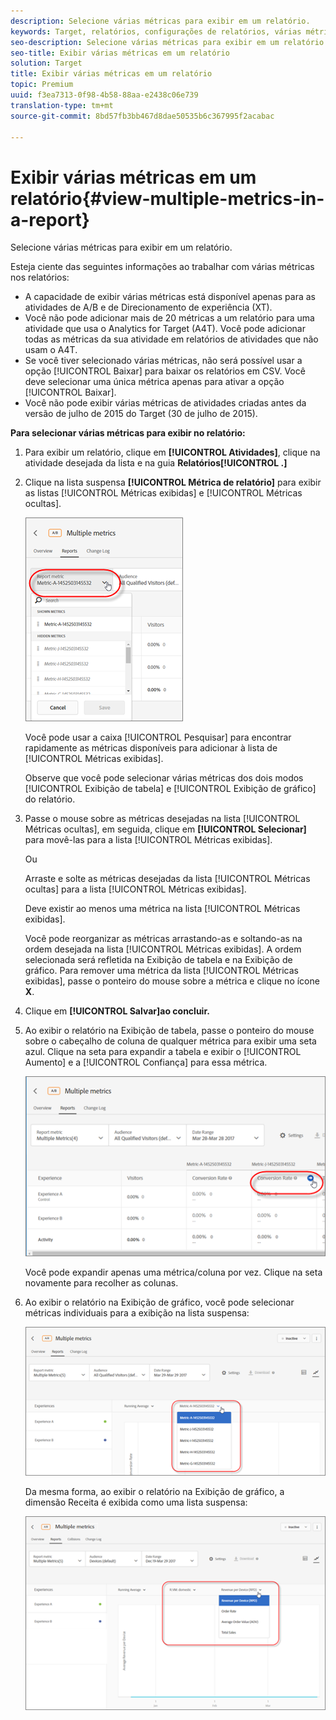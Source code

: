 ```yaml
---
description: Selecione várias métricas para exibir em um relatório.
keywords: Target, relatórios, configurações de relatórios, várias métricas, métricas
seo-description: Selecione várias métricas para exibir em um relatório.
seo-title: Exibir várias métricas em um relatório
solution: Target
title: Exibir várias métricas em um relatório
topic: Premium
uuid: f3ea7313-0f98-4b58-88aa-e2438c06e739
translation-type: tm+mt
source-git-commit: 8bd57fb3bb467d8dae50535b6c367995f2acabac

---
```



# Exibir várias métricas em um relatório{#view-multiple-metrics-in-a-report}

Selecione várias métricas para exibir em um relatório.

Esteja ciente das seguintes informações ao trabalhar com várias métricas nos relatórios:

* A capacidade de exibir várias métricas está disponível apenas para as atividades de A/B e de Direcionamento de experiência (XT).
* Você não pode adicionar mais de 20 métricas a um relatório para uma atividade que usa o Analytics for Target (A4T). Você pode adicionar todas as métricas da sua atividade em relatórios de atividades que não usam o A4T.
* Se você tiver selecionado várias métricas, não será possível usar a opção [!UICONTROL Baixar] para baixar os relatórios em CSV. Você deve selecionar uma única métrica apenas para ativar a opção [!UICONTROL Baixar].
* Você não pode exibir várias métricas de atividades criadas antes da versão de julho de 2015 do Target (30 de julho de 2015).

**Para selecionar várias métricas para exibir no relatório:**

1. Para exibir um relatório, clique em **[!UICONTROL Atividades]**, clique na atividade desejada da lista e na guia **Relatórios[!UICONTROL .]**
1. Clique na lista suspensa **[!UICONTROL Métrica de relatório]** para exibir as listas [!UICONTROL Métricas exibidas] e [!UICONTROL Métricas ocultas].

   ![](assets/multiple_metrics.png)

   Você pode usar a caixa [!UICONTROL Pesquisar] para encontrar rapidamente as métricas disponíveis para adicionar à lista de [!UICONTROL Métricas exibidas].

   Observe que você pode selecionar várias métricas dos dois modos [!UICONTROL Exibição de tabela] e [!UICONTROL Exibição de gráfico] do relatório.

1. Passe o mouse sobre as métricas desejadas na lista [!UICONTROL Métricas ocultas], em seguida, clique em **[!UICONTROL Selecionar]** para movê-las para a lista [!UICONTROL Métricas exibidas].

   Ou

   Arraste e solte as métricas desejadas da lista [!UICONTROL Métricas ocultas] para a lista [!UICONTROL Métricas exibidas].

   Deve existir ao menos uma métrica na lista [!UICONTROL Métricas exibidas].

   Você pode reorganizar as métricas arrastando-as e soltando-as na ordem desejada na lista [!UICONTROL Métricas exibidas]. A ordem selecionada será refletida na Exibição de tabela e na Exibição de gráfico. Para remover uma métrica da lista [!UICONTROL Métricas exibidas], passe o ponteiro do mouse sobre a métrica e clique no ícone **X**.

1. Clique em **[!UICONTROL Salvar]ao concluir.**
1. Ao exibir o relatório na Exibição de tabela, passe o ponteiro do mouse sobre o cabeçalho de coluna de qualquer métrica para exibir uma seta azul. Clique na seta para expandir a tabela e exibir o [!UICONTROL Aumento] e a [!UICONTROL Confiança] para essa métrica.

   ![](assets/multiple_metrics_table.png)

   Você pode expandir apenas uma métrica/coluna por vez. Clique na seta novamente para recolher as colunas.

1. Ao exibir o relatório na Exibição de gráfico, você pode selecionar métricas individuais para a exibição na lista suspensa:

   ![](assets/multiple_metrics_graph.png)

   Da mesma forma, ao exibir o relatório na Exibição de gráfico, a dimensão Receita é exibida como uma lista suspensa:

   ![](assets/muttiple_revenue.png)

